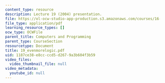 ```yaml
---
content_type: resource
description: Lecture 19 (2004) presentation.
file: https://ol-ocw-studio-app-production.s3.amazonaws.com/courses/16-01-unified-engineering-i-ii-iii-iv-fall-2005-spring-2006/1187ce38e8ccccd5d2679a3b604f3b59_19_evenmorelogic.pdf
file_type: application/pdf
learning_resource_types: []
ocw_type: OCWFile
parent_title: Computers and Programming
parent_type: CourseSection
resourcetype: Document
title: 19_evenmorelogic.pdf
uid: 1187ce38-e8cc-ccd5-d267-9a3b604f3b59
video_files:
  video_thumbnail_file: null
video_metadata:
  youtube_id: null
---
```

